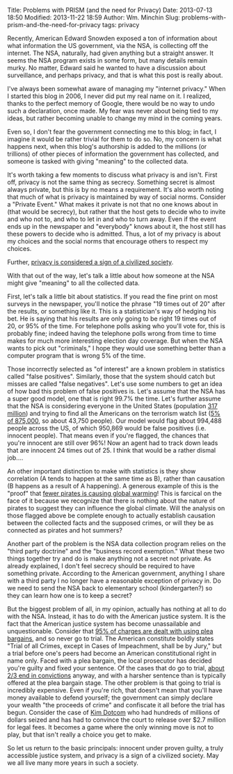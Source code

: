 Title: Problems with PRISM (and the need for Privacy)
Date: 2013-07-13 18:50
Modified: 2013-11-22 18:59
Author: Wm. Minchin
Slug: problems-with-prism-and-the-need-for-privacy
tags: privacy

Recently, American Edward Snowden exposed a ton of information about what
information the US government, via the NSA, is collecting off the internet. The
NSA, naturally, had given anything but a straight answer. It seems the NSA
program exists in some form, but many details remain murky. No matter, Edward
said he wanted to have a discussion about surveillance, and perhaps privacy,
and that is what this post is really about.

I've always been somewhat aware of managing my "internet privacy." When I
started this blog in 2006, I never did put my real name on it. I realized,
thanks to the perfect memory of Google, there would be no way to undo such a
declaration, once made. My fear was never about being tied to my ideas, but
rather becoming unable to change my mind in the coming years.

Even so, I don't fear the government connecting me to this blog; in fact, I
imagine it would be rather trivial for them to do so. No, my concern is what
happens next, when this blog's authorship is added to the millions (or
trillions) of other pieces of information the government has collected, and
someone is tasked with giving "meaning" to the collected data.

It's worth taking a few moments to discuss what privacy is and isn't. First
off, privacy is not the same thing as secrecy. Something secret is almost
always private, but this is by no means a requirement. It's also worth noting
that much of what is privacy is maintained by way of social norms. Consider a
"Private Event." What makes it private is not that no one knows about in (that
would be secrecy), but rather that the host gets to decide who to invite and
who not to, and who to let in and who to turn away. Even if the event ends up
in the newspaper and "everybody" knows about it, the host still has these
powers to decide who is admitted. Thus, a lot of my privacy is about my choices
and the social norms that encourage others to respect my choices.

Further, [privacy is considered a sign of a civilized
society](https://medium.com/i-m-h-o/c7b9caadfc67).

With that out of the way, let's talk a little about how someone at the NSA
might give "meaning" to all the collected data.

First, let's talk a little bit about statistics. If you read the fine print on
most surveys in the newspaper, you'll notice the phrase "19 times out of 20"
after the results, or something like it. This is a statistician's way of
hedging his bet. He is saying that his results are only going to be right 19
times out of 20, or 95% of the time. For telephone polls asking who you'll vote
for, this is probably fine; indeed having the telephone polls wrong from time
to time makes for much more interesting election day coverage. But when the NSA
wants to pick out "criminals," I hope they would use something better than a
computer program that is wrong 5% of the time.

Those incorrectly selected as "of interest" are a known problem in statistics
called "false positives". Similarly, those that the system should catch but
misses are called "false negatives". Let's use some numbers to get an idea of
how bad this problem of false positives is. Let's assume that the NSA has a
super good model, one that is right 99.7% the time. Let's further assume that
the NSA is considering everyone in the United States (population [317
million](http://en.wikipedia.org/w/index.php?title=Demographics_of_the_United_States&oldid=575445593))
and trying to find all the Americans on the terrorism watch list ([5% of
875,000](http://en.wikipedia.org/w/index.php?title=Terrorist_Screening_Database&oldid=564635829),
so about 43,750 people). Our model would flag about 994,488 people across the
US, of which 950,869 would be false positives (i.e. innocent people). That
means even if you're flagged, the chances that you're innocent are still over
96%! Now an agent had to track down leads that are innocent 24 times out of 25.
I think that would be a rather dismal job....

An other important distinction to make with statistics is they show correlation
(A tends to happen at the same time as B), rather than causation (B happens as
a result of A happening). A generous example of this is the "proof" that [fewer
pirates is causing global warming](http://www.venganza.org/about/open-letter/)!
This is farcical on the face of it because we recognize that there is nothing
about the nature of pirates to suggest they can influence the global climate.
Will the analysis on those flagged above be complete enough to actually
establish causation between the collected facts and the supposed crimes, or
will they be as connected as pirates and hot summers?

Another part of the problem is the NSA data collection program relies on the
"third party doctrine" and the "business record exemption." What these two
things together try and do is make anything not a secret not private. As
already explained, I don't feel secrecy should be required to have something
private. According to the American government, anything I share with a third
party I no longer have a reasonable exception of privacy in. Do we need to send
the NSA back to elementary school (kindergarten?) so they can learn how one is
to keep a secret?

But the biggest problem of all, in my opinion, actually has nothing at all to
do with the NSA. Instead, it has to do with the American justice system. It is
the fact that the American justice system has become unassailable and
unquestionable. Consider that [95% of charges are dealt with using plea
bargains](http://www.cato.org/publications/commentary/devils-bargain-how-plea-agreements-never-contemplated-framers-undermine-justice),
and so never go to trial. The American constitute boldly states "Trial of all
Crimes, except in Cases of Impeachment, shall be by Jury," but a trial before
one's peers had become an American constitutional right in name only. Faced
with a plea bargain, the local prosecutor has decided you're guilty and fixed
your sentence. Of the cases that do go to trial, [about 2/3 end in
convictions](http://open.salon.com/blog/barry60x/2012/07/24/john_edwards_roger_clemens_and_americas_other_one_percent)
anyway, and with a harsher sentence than is typically offered at the plea
bargain stage. The other problem is that going to trial is incredibly
expensive. Even if you're rich, that doesn't mean that you'll have money
available to defend yourself; the government can simply declare your wealth
"the proceeds of crime" and confiscate it all before the trial has begun.
Consider the case of [Kim
Dotcom](http://www.listener.co.nz/commentary/the-internaut/kim-dotcom-megaupload-new-zealand-timeline/)
who had hundreds of millions of dollars seized and has had to convince the
court to release over $2.7 million for legal fees. It becomes a game where the
only winning move is not to play, but that isn't really a choice you get to
make.

So let us return to the basic principals: innocent under proven guilty, a truly
accessible justice system, and privacy is a sign of a civilized society. May we
all live many more years in such a society.
